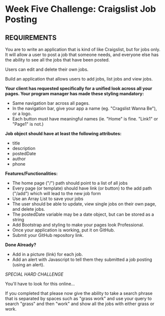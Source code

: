 # Week Five Challenge: Craigslist Job Posting

REQUIREMENTS
-------------

You are to write an application that is kind of like Craigslist, but for jobs only. It will allow a user to post a job that someone needs, and everyone else has the ability to see all the jobs that have been posted.

Users can edit and delete their own jobs.

Build an application that allows users to add jobs, list jobs and view jobs.

**Your client has requested specifically for a unified look across all your pages. Your program manager has made these styling mandatory:**

- Same navigation bar across all pages.
- In the navigation bar, give your app a name (eg. "Cragslist Wanna Be"), or a logo.
- Each button must have meaningful names (ie. "Home" is fine. "Link1" or "Page1" is not.)

**Job object should have at least the following attributes:**

- title
- description
- postedDate
- author
- phone

**Features/Functionalities:**

- The home page ("/") path should point to a list of all jobs
- Every page (or template) should have link (or button) to the add path
("/add") which will lead to the new job form
- Use an Array List to save your jobs
- The user should be able to update, view single jobs on their own page, and delete jobs.
- The postedDate variable may be a date object, but can be stored as a string
- Add Bootstrap and styling to make your pages look Professional.
- Once your application is working, put it on GitHub.
- Submit your GitHub repository link.

**Done Already?**

- Add in a picture (link) for each job.
- Add an alert with Javascript to tell them they submitted a job posting (using an alert).

*SPECIAL HARD CHALLENGE*

You'll have to look for this online...

If you completed that please now give the ability to take a search phrase that is separated by spaces  such as "grass work" and use your query to search "grass" and then "work" and show all the jobs with either grass or work. 

